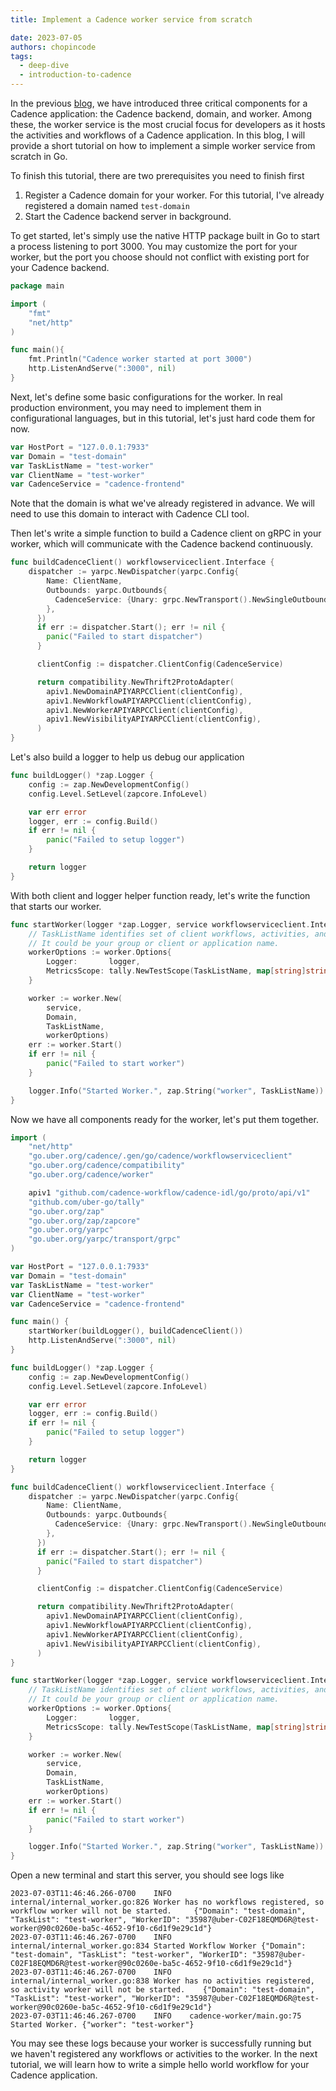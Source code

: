 ```yaml
---
title: Implement a Cadence worker service from scratch

date: 2023-07-05
authors: chopincode
tags:
  - deep-dive
  - introduction-to-cadence
---
```


In the previous [blog](./2023-06-28-components-of-cadence-application-setup.md), we have introduced three critical components for a Cadence application: the Cadence backend, domain, and worker. Among these, the worker service is the most crucial focus for developers as it hosts the activities and workflows of a Cadence application. In this blog, I will provide a short tutorial on how to implement a simple worker service from scratch in Go.

To finish this tutorial, there are two prerequisites you need to finish first
1. Register a Cadence domain for your worker. For this tutorial, I've already registered a domain named `test-domain`
2. Start the Cadence backend server in background.

To get started, let's simply use the native HTTP package built in Go to start a process listening to port 3000. You may customize the port for your worker, but the port you choose should not conflict with existing port for your Cadence backend.

```Go
package main

import (
	"fmt"
	"net/http"
)

func main(){
	fmt.Println("Cadence worker started at port 3000")
	http.ListenAndServe(":3000", nil)
}
```

Next, let's define some basic configurations for the worker. In real production environment, you may need to implement them in configurational languages, but in this tutorial, let's just hard code them for now.

```Go
var HostPort = "127.0.0.1:7933"
var Domain = "test-domain"
var TaskListName = "test-worker"
var ClientName = "test-worker"
var CadenceService = "cadence-frontend"
```

Note that the domain is what we've already registered in advance. We will need to use this domain to interact with Cadence CLI tool.

Then let's write a simple function to build a Cadence client on gRPC in your worker, which will communicate with the Cadence backend continuously.

```Go
func buildCadenceClient() workflowserviceclient.Interface {
    dispatcher := yarpc.NewDispatcher(yarpc.Config{
		Name: ClientName,
		Outbounds: yarpc.Outbounds{
		  CadenceService: {Unary: grpc.NewTransport().NewSingleOutbound(HostPort)},
		},
	  })
	  if err := dispatcher.Start(); err != nil {
		panic("Failed to start dispatcher")
	  }

	  clientConfig := dispatcher.ClientConfig(CadenceService)

	  return compatibility.NewThrift2ProtoAdapter(
		apiv1.NewDomainAPIYARPCClient(clientConfig),
		apiv1.NewWorkflowAPIYARPCClient(clientConfig),
		apiv1.NewWorkerAPIYARPCClient(clientConfig),
		apiv1.NewVisibilityAPIYARPCClient(clientConfig),
	  )
}
```

Let's also build a logger to help us debug our application

```Go
func buildLogger() *zap.Logger {
    config := zap.NewDevelopmentConfig()
    config.Level.SetLevel(zapcore.InfoLevel)

    var err error
    logger, err := config.Build()
    if err != nil {
        panic("Failed to setup logger")
    }

    return logger
}
```

With both client and logger helper function ready, let's write the function that starts our worker.

```Go
func startWorker(logger *zap.Logger, service workflowserviceclient.Interface) {
    // TaskListName identifies set of client workflows, activities, and workers.
    // It could be your group or client or application name.
    workerOptions := worker.Options{
        Logger:       logger,
        MetricsScope: tally.NewTestScope(TaskListName, map[string]string{}),
    }

    worker := worker.New(
        service,
        Domain,
        TaskListName,
        workerOptions)
    err := worker.Start()
    if err != nil {
        panic("Failed to start worker")
    }

    logger.Info("Started Worker.", zap.String("worker", TaskListName))
}
```

Now we have all components ready for the worker, let's put them together.

```Go
import (
    "net/http"
    "go.uber.org/cadence/.gen/go/cadence/workflowserviceclient"
    "go.uber.org/cadence/compatibility"
    "go.uber.org/cadence/worker"

    apiv1 "github.com/cadence-workflow/cadence-idl/go/proto/api/v1"
    "github.com/uber-go/tally"
    "go.uber.org/zap"
    "go.uber.org/zap/zapcore"
    "go.uber.org/yarpc"
    "go.uber.org/yarpc/transport/grpc"
)

var HostPort = "127.0.0.1:7933"
var Domain = "test-domain"
var TaskListName = "test-worker"
var ClientName = "test-worker"
var CadenceService = "cadence-frontend"

func main() {
    startWorker(buildLogger(), buildCadenceClient())
    http.ListenAndServe(":3000", nil)
}

func buildLogger() *zap.Logger {
    config := zap.NewDevelopmentConfig()
    config.Level.SetLevel(zapcore.InfoLevel)

    var err error
    logger, err := config.Build()
    if err != nil {
        panic("Failed to setup logger")
    }

    return logger
}

func buildCadenceClient() workflowserviceclient.Interface {
    dispatcher := yarpc.NewDispatcher(yarpc.Config{
		Name: ClientName,
		Outbounds: yarpc.Outbounds{
		  CadenceService: {Unary: grpc.NewTransport().NewSingleOutbound(HostPort)},
		},
	  })
	  if err := dispatcher.Start(); err != nil {
		panic("Failed to start dispatcher")
	  }

	  clientConfig := dispatcher.ClientConfig(CadenceService)

	  return compatibility.NewThrift2ProtoAdapter(
		apiv1.NewDomainAPIYARPCClient(clientConfig),
		apiv1.NewWorkflowAPIYARPCClient(clientConfig),
		apiv1.NewWorkerAPIYARPCClient(clientConfig),
		apiv1.NewVisibilityAPIYARPCClient(clientConfig),
	  )
}

func startWorker(logger *zap.Logger, service workflowserviceclient.Interface) {
    // TaskListName identifies set of client workflows, activities, and workers.
    // It could be your group or client or application name.
    workerOptions := worker.Options{
        Logger:       logger,
        MetricsScope: tally.NewTestScope(TaskListName, map[string]string{}),
    }

    worker := worker.New(
        service,
        Domain,
        TaskListName,
        workerOptions)
    err := worker.Start()
    if err != nil {
        panic("Failed to start worker")
    }

    logger.Info("Started Worker.", zap.String("worker", TaskListName))
}
```

Open a new terminal and start this server, you should see logs like
```shell
2023-07-03T11:46:46.266-0700    INFO    internal/internal_worker.go:826 Worker has no workflows registered, so workflow worker will not be started.     {"Domain": "test-domain", "TaskList": "test-worker", "WorkerID": "35987@uber-C02F18EQMD6R@test-worker@90c0260e-ba5c-4652-9f10-c6d1f9e29c1d"}
2023-07-03T11:46:46.267-0700    INFO    internal/internal_worker.go:834 Started Workflow Worker {"Domain": "test-domain", "TaskList": "test-worker", "WorkerID": "35987@uber-C02F18EQMD6R@test-worker@90c0260e-ba5c-4652-9f10-c6d1f9e29c1d"}
2023-07-03T11:46:46.267-0700    INFO    internal/internal_worker.go:838 Worker has no activities registered, so activity worker will not be started.    {"Domain": "test-domain", "TaskList": "test-worker", "WorkerID": "35987@uber-C02F18EQMD6R@test-worker@90c0260e-ba5c-4652-9f10-c6d1f9e29c1d"}
2023-07-03T11:46:46.267-0700    INFO    cadence-worker/main.go:75       Started Worker. {"worker": "test-worker"}
```

You may see these logs because your worker is successfully running but we haven't registered any workflows or activities to the worker. In the next tutorial, we will learn how to write a simple hello world workflow for your Cadence application.
